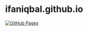 # ifaniqbal.github.io

[![GitHub Pages](https://github.com/ifaniqbal/ifaniqbal.github.io/actions/workflows/github-pages.yml/badge.svg)](https://github.com/ifaniqbal/ifaniqbal.github.io/actions/workflows/github-pages.yml)
